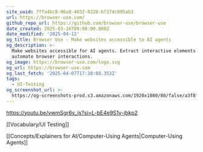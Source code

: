 ```yaml
---
site_uuid: 7ffa4bc8-96a8-4032-8228-bf374c095ab3
url: https://browser-use.com/
github_repo_url: https://github.com/browser-use/browser-use
date_created: 2025-03-16T00:00:00.000Z
date_modified: '2025-04-12'
og_title: Browser Use - Make websites accessible to AI agents
og_description: >-
  Make websites accessible for AI agents. Extract interactive elements and
  automate browser interactions.
og_image: https://browser-use.com/logo.svg
og_url: https://browser-use.com
og_last_fetch: '2025-04-07T17:38:08.353Z'
tags:
  - UI-Testing
og_screenshot_url: >-
  https://og-screenshots-prod.s3.amazonaws.com/1920x1080/80/false/a3f8f26356ef692b38e70d61baabb00d6c993b5880a115675a910bb1d8e6da04.jpeg
---
```





https://youtu.be/vwmSgr6y_js?si=L-bE4e9S1y-jbkp2

[[Vocabulary/UI Testing]]

[[Concepts/Explainers for AI/Computer-Using Agents|Computer-Using Agents]]


